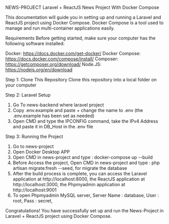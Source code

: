 NEWS-PROJECT
Laravel + ReactJS News Project With Docker Compose

This documentation will guide you in setting up and running a Laravel and ReactJS project using Docker Compose. Docker Compose is a tool used to manage and run multi-container applications easily.

Requirements
Before getting started, make sure your computer has the following software installed:

Docker: https://docs.docker.com/get-docker/
Docker Compose: https://docs.docker.com/compose/install/
Composer: https://getcomposer.org/download/
Node.JS: https://nodejs.org/en/download

Step 1: Clone This Repository
Clone this repository into a local folder on your computer

Step 2: Laravel Setup
1. Go To news-backend where laravel project 
2. Copy .env.example and paste + change the name to .env (the .env.example has been set as needed)
3. Open CMD and type the IPCONFIG command, take the IPv4 Address and paste it in DB_Host in the .env file

Step 3: Running the Project
1. Go to news-project
2. Open Docker Desktop APP
3. Open CMD in news-project and type :
      docker-compose up --build
4. Before Access the project, Open CMD in news-project and type : 
      php artisan migrate:fresh --seed,
   for migrate the database
6. After the build process is complete, you can access the Laravel application at http://localhost:8000, the ReactJS application at http://localhost:3000, the Phpmyadmin application at http://localhost:9001
7. To open Phpmyadmin MySQL server,
    Server Name : database,
    User : root,
    Pass : secret,

Congratulations! You have successfully set up and run the News-Project in Laravel + ReactJS project using Docker Compose.
